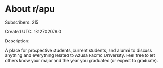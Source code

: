 # About r/apu

Subscribers: 215

Created UTC: 1312702079.0

Description:

A place for prospective students, current students, and alumni to discuss anything and everything related to Azusa Pacific University.  Feel free to let others know your major and the year you graduated (or expect to graduate).

